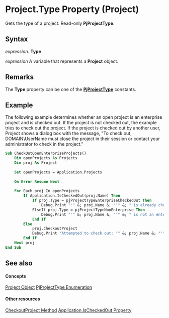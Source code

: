 
# Project.Type Property (Project)

Gets the type of a project. Read-only  **PjProjectType**.


## Syntax

 _expression_. **Type**

 _expression_ A variable that represents a **Project** object.


## Remarks

The  **Type** property can be one of the **[PjProjectType](5344b92a-db82-1179-2fe0-365b96ed4d9f.md)** constants.


## Example

The following example determines whether an open project is an enterprise project and is checked out. If the project is not checked out, the example tries to check out the project. If the project is checked out by another user, Project shows a dialog box with the message, "To check out, DOMAIN\UserName must close the project in their session or contact your administrator to check in the project."


```vb
Sub CheckOutOpenEnterpriseProjects()
    Dim openProjects As Projects
    Dim proj As Project
    
    Set openProjects = Application.Projects
    
    On Error Resume Next
    
    For Each proj In openProjects
        If Application.IsCheckedOut(proj.Name) Then
            If proj.Type = pjProjectTypeEnterpriseCheckedOut Then
                Debug.Print "'" &; proj.Name &; "'" &; " is already checked out."
            ElseIf proj.Type = pjProjectTypeNonEnterprise Then
                Debug.Print "'" &; proj.Name &; "'" &; " is not an enterprise project."
            End If
        Else
            proj.CheckoutProject
            Debug.Print "Attempted to check out: '" &; proj.Name &; "'"
        End If
    Next proj
End Sub
```


## See also


#### Concepts


[Project Object](855c1ad9-0e84-f274-9e0e-2424e7cab447.md)
[PjProjectType Enumeration](5344b92a-db82-1179-2fe0-365b96ed4d9f.md)
#### Other resources


[CheckoutProject Method](7b70a7c6-0f26-27b4-9a2d-b16f828864f3.md)
[Application.IsCheckedOut Property](616f9342-9d9b-dd85-873c-3e40abfec019.md)
